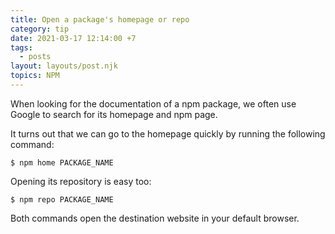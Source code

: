 ```yaml
---
title: Open a package's homepage or repo
category: tip
date: 2021-03-17 12:14:00 +7
tags:
  - posts
layout: layouts/post.njk
topics: NPM
---
```


When looking for the documentation of a npm package, we often use Google to search for its homepage and npm page.

It turns out that we can go to the homepage quickly by running the following command:

```shell
$ npm home PACKAGE_NAME
```

Opening its repository is easy too:

```shell
$ npm repo PACKAGE_NAME
```

Both commands open the destination website in your default browser.